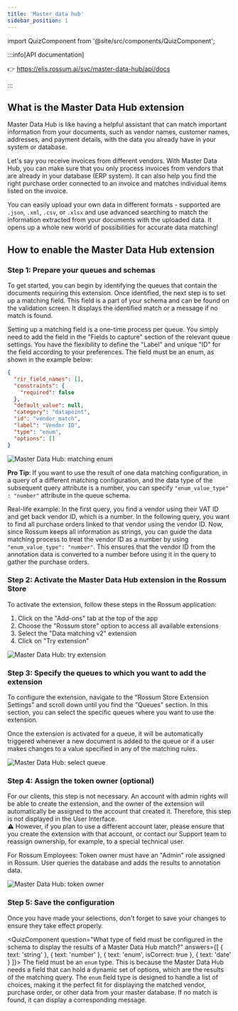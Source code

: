 ```yaml
---
title: 'Master data hub'
sidebar_position: 1
---
```


import QuizComponent from '@site/src/components/QuizComponent';

:::info[API documentation]

👉 https://elis.rossum.ai/svc/master-data-hub/api/docs

:::

## What is the Master Data Hub extension

Master Data Hub is like having a helpful assistant that can match important information from your documents, such as vendor names, customer names, addresses, and payment details, with the data you already have in your system or database.

Let's say you receive invoices from different vendors. With Master Data Hub, you can make sure that you only process invoices from vendors that are already in your database (ERP system). It can also help you find the right purchase order connected to an invoice and matches individual items listed on the invoice.

You can easily upload your own data in different formats - supported are `.json`, `.xml`, `.csv`, or `.xlsx` and use advanced searching to match the information extracted from your documents with the uploaded data. It opens up a whole new world of possibilities for accurate data matching!

## How to enable the Master Data Hub extension

### Step 1: Prepare your queues and schemas

To get started, you can begin by identifying the queues that contain the documents requiring this extension. Once identified, the next step is to set up a matching field. This field is a part of your schema and can be found on the validation screen. It displays the identified match or a message if no match is found.

Setting up a matching field is a one-time process per queue. You simply need to add the field in the "Fields to capture" section of the relevant queue settings. You have the flexibility to define the "Label" and unique "ID" for the field according to your preferences. The field must be an enum, as shown in the example below:

```json
{
  "rir_field_names": [],
  "constraints": {
    "required": false
  },
  "default_value": null,
  "category": "datapoint",
  "id": "vendor_match",
  "label": "Vendor ID",
  "type": "enum",
  "options": []
}
```

![Master Data Hub: matching enum](./img/mdh-matching-enum.png)

**Pro Tip**: If you want to use the result of one data matching configuration, in a query of a different matching configuration, and the data type of the subsequent query attribute is a number, you can specify `"enum_value_type" : "number"` attribute in the queue schema.

Real-life example: In the first query, you find a vendor using their VAT ID and get back vendor ID, which is a number. In the following query, you want to find all purchase orders linked to that vendor using the vendor ID. Now, since Rossum keeps all information as strings, you can guide the data matching process to treat the vendor ID as a number by using `"enum_value_type": "number"`. This ensures that the vendor ID from the annotation data is converted to a number before using it in the query to gather the purchase orders.

### Step 2: Activate the Master Data Hub extension in the Rossum Store

To activate the extension, follow these steps in the Rossum application:

1. Click on the "Add-ons" tab at the top of the app
1. Choose the "Rossum store" option to access all available extensions
1. Select the "Data matching v2" extension
1. Click on "Try extension"

![Master Data Hub: try extension](./img/mdh-try-extension.png)

### Step 3: Specify the queues to which you want to add the extension

To configure the extension, navigate to the "Rossum Store Extension Settings" and scroll down until you find the "Queues" section. In this section, you can select the specific queues where you want to use the extension.

Once the extension is activated for a queue, it will be automatically triggered whenever a new document is added to the queue or if a user makes changes to a value specified in any of the matching rules.

![Master Data Hub: select queue](./img/mdh-select-queue.png)

### Step 4: Assign the token owner (optional)

For our clients, this step is not necessary. An account with admin rights will be able to create the extension, and the owner of the extension will automatically be assigned to the account that created it. Therefore, this step is not displayed in the User Interface.  
⚠️ However, if you plan to use a different account later, please ensure that you create the extension with that account, or contact our Support team to reassign ownership, for example, to a special technical user.

For Rossum Employees: Token owner must have an "Admin" role assigned in Rossum. User queries the database and adds the results to annotation data.

![Master Data Hub: token owner](./img/mdh-token-owner.png)

### Step 5: Save the configuration

Once you have made your selections, don't forget to save your changes to ensure they take effect properly.

<QuizComponent
question="What type of field must be configured in the schema to display the results of a Master Data Hub match?"
answers={[
{ text: 'string' },
{ text: 'number' },
{ text: 'enum', isCorrect: true },
{ text: 'date' }
]}>
The field must be an `enum` type. This is because the Master Data Hub needs a field that can hold a dynamic set of options, which are the results of the matching query. The `enum` field type is designed to handle a list of choices, making it the perfect fit for displaying the matched vendor, purchase order, or other data from your master database. If no match is found, it can display a corresponding message.
</QuizComponent>
